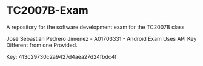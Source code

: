 # TC2007B-Exam
A repository for the software development exam for the TC2007B class 

José Sebastián Pedrero Jiménez - A01703331 - Android
Exam Uses API Key Different from one Provided.

Key: 413c29730c2a9427d4aea27d24fbdc4f
